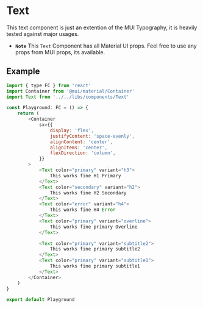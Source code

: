 # Text

This text component is just an extention of the MUI Typography, it is heavily tested against major usages.

-   **`Note`** This `Text` Component has all Material UI props. Feel free to use any props from MUI props, its available.

## Example

```js
import { type FC } from 'react'
import Container from '@mui/material/Container'
import Text from '../../libs/components/Text'

const Playground: FC = () => {
    return (
        <Container
            sx={{
                display: 'flex',
                justifyContent: 'space-evenly',
                alignContent: 'center',
                alignItems: 'center',
                flexDirection: 'column',
            }}
        >
            <Text color="primary" variant="h3">
                This works fine H1 Primary
            </Text>
            <Text color="secondary" variant="h2">
                This works fine H2 Secondary
            </Text>
            <Text color="error" variant="h4">
                This works fine H4 Error
            </Text>
            <Text color="primary" variant="overline">
                This works fine primary Overline
            </Text>

            <Text color="primary" variant="subtitle2">
                This works fine primary subtitle2
            </Text>
            <Text color="primary" variant="subtitle1">
                This works fine primary subtitle1
            </Text>
        </Container>
    )
}

export default Playground
```
